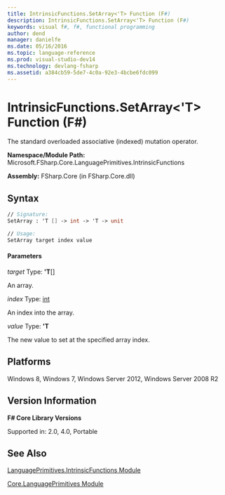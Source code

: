 ```yaml
---
title: IntrinsicFunctions.SetArray<'T> Function (F#)
description: IntrinsicFunctions.SetArray<'T> Function (F#)
keywords: visual f#, f#, functional programming
author: dend
manager: danielfe
ms.date: 05/16/2016
ms.topic: language-reference
ms.prod: visual-studio-dev14
ms.technology: devlang-fsharp
ms.assetid: a384cb59-5de7-4c0a-92e3-4bcbe6fdc099 
---
```


# IntrinsicFunctions.SetArray<'T> Function (F#)

The standard overloaded associative (indexed) mutation operator.

**Namespace/Module Path:** Microsoft.FSharp.Core.LanguagePrimitives.IntrinsicFunctions

**Assembly:** FSharp.Core (in FSharp.Core.dll)


## Syntax

```fsharp
// Signature:
SetArray : 'T [] -> int -> 'T -> unit

// Usage:
SetArray target index value
```

#### Parameters
*target*
Type: **'T**[[]](https://msdn.microsoft.com/library/def20292-9aae-4596-9275-b94e594f8493)


An array.


*index*
Type: [int](https://msdn.microsoft.com/library/025d5455-3622-4ea5-9573-3ecbd4ee1375)


An index into the array.


*value*
Type: **'T**


The new value to set at the specified array index.

## Platforms
Windows 8, Windows 7, Windows Server 2012, Windows Server 2008 R2


## Version Information
**F# Core Library Versions**

Supported in: 2.0, 4.0, Portable


## See Also
[LanguagePrimitives.IntrinsicFunctions Module](LanguagePrimitives.IntrinsicFunctions-Module-%5BFSharp%5D.md)

[Core.LanguagePrimitives Module](Core.LanguagePrimitives-Module-%5BFSharp%5D.md)